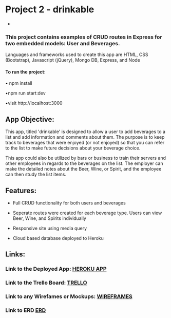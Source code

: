 # Project 2 - drinkable
-

### This project contains examples of CRUD routes in Express for two embedded models: User and Beverages.

Languages and frameworks used to create this app are HTML, CSS (Bootstrap), Javascript (jQuery), Mongo DB, Express, and Node


#### To run the project:

• npm install

•npm run start:dev

•visit http://localhost:3000

## App Objective:
This app, titled 'drinkable' is designed to allow a user to add beverages to a list and add information and comments about them. The purpose is to keep track to beverages that were enjoyed (or not enjoyed) so that you can refer to the list to make future decisions about your beverage choice.

This app could also be utilized by bars or business to train their servers and other employees in regards to the beverages on the list. The employer can make the detailed notes about the Beer, Wine, or Spirit, and the employee can then study the list items.

## Features:


* Full CRUD functionality for both users and beverages

* Seperate routes were created for each beverage type.     Users can view Beer, Wine, and Spirits individually

* Responsive site using media query

* Cloud based database deployed to Heroku

## Links:

### Link to the Deployed App: [HEROKU APP](http:drinkable.herokuapp.com)

### Link to the Trello Board: [TRELLO](https://trello.com/b/ImadGOT3/unit-2-crud-app)

### Link to any Wirefames or Mockups: [WIREFRAMES](https://docs.google.com/document/d/1ZDzksAXae1sdxv6gqMqbq6EzQbOmncKHw590cwXp3NU/edit?usp=sharing)

### Link to ERD [ERD](http://i.imgur.com/QZGGrYt.jpg)